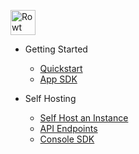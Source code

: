 <p align="left" style="marginLeft:16px">
<a href="/" target="_self"><img src="../_media/rowtLogo.svg" width="40" alt="Rowt Logo" /></a>
</p>

* Getting Started
    * [Quickstart](/get-started/)
    * [App SDK](/app-sdk/)

* Self Hosting
    * [Self Host an Instance](/self-host/)
    * [API Endpoints](/self-host/api-endpoints)
    * [Console SDK](/console-sdk/)
